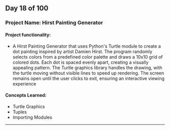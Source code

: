 ## Day 18 of 100

### Project Name: Hirst Painting Generator

#### **Project functionality:**
- A Hirst Painting Generator that uses Python's Turtle module to create a dot painting inspired by artist Damien Hirst. The program randomly selects colors from a predefined color palette and draws a 10x10 grid of colored dots. Each dot is spaced evenly apart, creating a visually appealing pattern. The Turtle graphics library handles the drawing, with the turtle moving without visible lines to speed up rendering. The screen remains open until the user clicks to exit, ensuring an interactive viewing experience

#### **Concepts Learned:**
- Turtle Graphics
- Tuples
- Importing Modules

------------